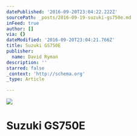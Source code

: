 ```yaml
---
datePublished: '2016-09-20T23:04:22.222Z'
sourcePath: _posts/2016-09-19-suzuki-gs750e.md
inFeed: true
author: []
via: {}
dateModified: '2016-09-20T23:04:21.766Z'
title: Suzuki GS750E
publisher:
  name: David Ryman
description: ''
starred: false
_context: 'http://schema.org'
_type: Article

---
```

![](https://imgflo.herokuapp.com/graph/2b2431f8e7ba7b0/188b7c48409796bc60a6a5c770031028/croprotate.jpg?cropheight=330&cropwidth=416&degrees=0&input=https%3A%2F%2Fthe-grid-user-content.s3-us-west-2.amazonaws.com%2Fa47e12c1-529c-4301-8074-ed2fc609df61.jpg&x=16&y=0)

# Suzuki GS750E